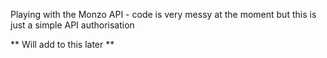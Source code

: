 Playing with the Monzo API - code is very messy at the moment but this is just a simple API authorisation

** Will add to this later **